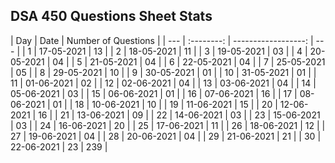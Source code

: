 ## DSA 450 Questions Sheet Stats

| Day |    Date    | Number of Questions |
| --- | :--------: | ------------------: | --- |
| 1   | 17-05-2021 |                  13 |
| 2   | 18-05-2021 |                  11 |
| 3   | 19-05-2021 |                  03 |
| 4   | 20-05-2021 |                  04 |
| 5   | 21-05-2021 |                  04 |
| 6   | 22-05-2021 |                  04 |
| 7   | 25-05-2021 |                  05 |
| 8   | 29-05-2021 |                  10 |
| 9   | 30-05-2021 |                  01 |
| 10  | 31-05-2021 |                  01 |
| 11  | 01-06-2021 |                  02 |
| 12  | 02-06-2021 |                  04 |
| 13  | 03-06-2021 |                  04 |
| 14  | 05-06-2021 |                  03 |
| 15  | 06-06-2021 |                  01 |
| 16  | 07-06-2021 |                  16 |
| 17  | 08-06-2021 |                  01 |
| 18  | 10-06-2021 |                  10 |
| 19  | 11-06-2021 |                  15 |
| 20  | 12-06-2021 |                  16 |
| 21  | 13-06-2021 |                  09 |
| 22  | 14-06-2021 |                  03 |
| 23  | 15-06-2021 |                  03 |
| 24  | 16-06-2021 |                  20 |
| 25  | 17-06-2021 |                  11 |
| 26  | 18-06-2021 |                  12 |
| 27  | 19-06-2021 |                  04 |
| 28  | 20-06-2021 |                  04 |
| 29  | 21-06-2021 |                  21 |
| 30  | 22-06-2021 |                  23 | 239 |
